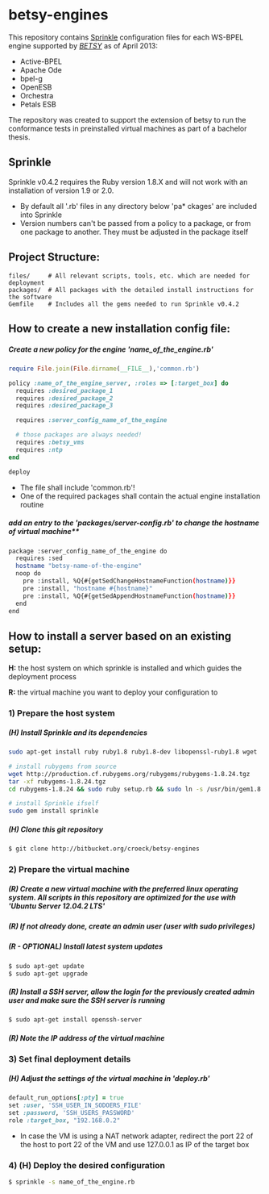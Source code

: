 betsy-engines
=============

This repository contains [Sprinkle](https://github.com/crafterm/sprinkle) configuration files for each WS-BPEL engine supported by *[BETSY](https://github.com/uniba-dsg/betsy)* as of April 2013:

* Active-BPEL
* Apache Ode
* bpel-g
* OpenESB
* Orchestra
* Petals ESB

The repository was created to support the extension of betsy to run the conformance tests in preinstalled virtual machines as part of a bachelor thesis.

## Sprinkle


Sprinkle v0.4.2 requires the Ruby version 1.8.X and will not work with an installation of version 1.9 or 2.0.

* By default all '.rb' files in any directory below 'pa* ckages' are included into Sprinkle
* Version numbers can't be passed from a policy to a package, or from one package to another. They must be adjusted in the package itself

## Project Structure:

    files/     # All relevant scripts, tools, etc. which are needed for deployment
    packages/  # All packages with the detailed install instructions for the software
    Gemfile    # Includes all the gems needed to run Sprinkle v0.4.2


## How to create a new installation config file:

##### Create a new policy for the engine 'name_of_the_engine.rb'

```ruby
require File.join(File.dirname(__FILE__),'common.rb')

policy :name_of_the_engine_server, :roles => [:target_box] do
  requires :desired_package_1
  requires :desired_package_2
  requires :desired_package_3

  requires :server_config_name_of_the_engine

  # those packages are always needed!
  requires :betsy_vms
  requires :ntp
end

deploy
```

* The file shall include 'common.rb'!
* One of the required packages shall contain the actual engine installation routine

##### add an entry to the 'packages/server-config.rb' to change the hostname of virtual machine**

```bash
package :server_config_name_of_the_engine do
  requires :sed
  hostname "betsy-name-of-the-engine"
  noop do
    pre :install, %Q{#{getSedChangeHostnameFunction(hostname)}}
    pre :install, "hostname #{hostname}"
    pre :install, %Q{#{getSedAppendHostnameFunction(hostname)}}
  end
end
```

## How to install a server based on an existing setup:

__H:__
the host system on which sprinkle is installed and which guides the deployment process

__R:__
the virtual machine you want to deploy your configuration to

### 1) Prepare the host system

##### (H) Install Sprinkle and its dependencies

```bash
sudo apt-get install ruby ruby1.8 ruby1.8-dev libopenssl-ruby1.8 wget

# install rubygems from source
wget http://production.cf.rubygems.org/rubygems/rubygems-1.8.24.tgz
tar -xf rubygems-1.8.24.tgz
cd rubygems-1.8.24 && sudo ruby setup.rb && sudo ln -s /usr/bin/gem1.8 /usr/bin/gem

# install Sprinkle ifself
sudo gem install sprinkle
```

##### (H) Clone this git repository

```bash
$ git clone http://bitbucket.org/croeck/betsy-engines
```

### 2) Prepare the virtual machine

##### (R) Create a new virtual machine with the preferred linux operating system. All scripts in this repository are optimized for the use with 'Ubuntu Server 12.04.2 LTS'

##### (R) If not already done, create an admin user (user with sudo privileges)

##### (R - OPTIONAL) Install latest system updates

```bash
$ sudo apt-get update
$ sudo apt-get upgrade
```

##### (R) Install a SSH server, allow the login for the previously created admin user and make sure the SSH server is running

```bash
$ sudo apt-get install openssh-server
```

##### (R) Note the IP address of the virtual machine

### 3) Set final deployment details

##### (H) Adjust the settings of the virtual machine in 'deploy.rb'

```ruby
default_run_options[:pty] = true
set :user, 'SSH_USER_IN_SODOERS_FILE'
set :password, 'SSH_USERS_PASSWORD'
role :target_box, "192.168.0.2"
```

* In case the VM is using a NAT network adapter, redirect the port 22 of the host to port 22 of the VM and use 127.0.0.1 as IP of the target box

### 4) (H) Deploy the desired configuration

```bash
$ sprinkle -s name_of_the_engine.rb
```
